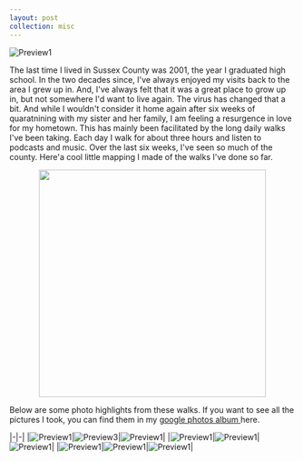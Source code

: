 ```yaml
---
layout: post
collection: misc
---
```

![Preview1](/photos/MVIMG_20200504_095631.jpg)

The last time I lived in Sussex County was 2001, the year I graduated high school.  In the two decades since, I've always enjoyed my visits back to the area I grew up in.  And, I've always felt that it was a great place to grow up in, but not somewhere I'd want to live again.  The virus has changed that a bit.  And while I wouldn't consider it home again after six weeks of quaratnining with my sister and her family, I am feeling a resurgence in love for my hometown.  This has mainly been facilitated by the long daily walks I've been taking.  Each day I walk for about three hours and listen to podcasts and music.  Over the last six weeks, I've seen so much of the county.  Here'a cool little mapping I made of the walks I've done so far.

<div style="text-align: center"><img src="https://media.giphy.com/media/VG7zRftUQgHfSHiQ79/giphy.gif" width="400" /></div>

Below are some photo highlights from these walks.  If you want to see all the pictures I took, you can find them in my [google photos album ](https://photos.app.goo.gl/hsHMmXxUZxApgnFS8) here.

|-|-|
|![Preview1](/photos/MVIMG_20200503_090520.jpg)|![Preview3](/photos/MVIMG_20200502_104312.jpg)|![Preview1](/photos/MVIMG_20200429_115536.jpg)|
|![Preview1](/photos/MVIMG_20200429_112828.jpg)|![Preview1](/photos/MVIMG_20200427_103046.jpg)|![Preview1](/photos/MVIMG_20200423_113725.jpg)|
|![Preview1](/photos/MVIMG_20200416_113853.jpg)|![Preview1](/photos/MVIMG_20200416_113801.jpg)|![Preview1](/photos/MVIMG_20200408_123158.jpg)|

